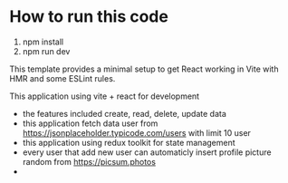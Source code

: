 # How to run this code
1) npm install
2) npm run dev

This template provides a minimal setup to get React working in Vite with HMR and some ESLint rules.

This application using vite + react for development
- the features included create, read, delete, update data
- this application fetch data user from https://jsonplaceholder.typicode.com/users with limit 10 user
- this application using redux toolkit for state management
- every user that add new user can automaticly insert profile picture random from https://picsum.photos
- 
